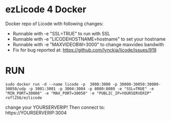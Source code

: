 # ezLicode 4 Docker

Docker repo of Licode with following changes:
 * Runnable with -e "SSL=TRUE" to run with SSL
 * Runnable with -e "LICODEHOSTNAME=hostname" to set your hostname
 * Runnable with -e "MAXVIDEOBW=3000" to change maxvideo bandwith
 * Fix for bug reported at: https://github.com/lynckia/licode/issues/919
 
 # RUN
 
 `sudo docker run -d --name licode -p  3000:3000 -p 30000-30050:30000-30050/udp -p 3001:3001 -p 3004:3004 -p 8080:8080 -e "SSL=TRUE" -e "MIN_PORT=30000" -e "MAX_PORT=30050" -e "PUBLIC_IP=YOURSERVERIP" rofl256/ezlicode`
 
 change your YOURSERVERIP!
 Then connect to: https://YOURSERVERIP:3004
